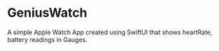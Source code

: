 # GeniusWatch

A simple Apple Watch App created using SwiftUI that shows heartRate, battery readings in Gauges.
